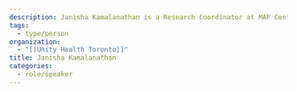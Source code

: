 ```yaml
---
description: Janisha Kamalanathan is a Research Coordinator at MAP Centre for Urban Health Solutions at Unity Health Toronto. A social worker by training, Janisha is passionate about improving health equity in the city. At MAP Janisha works on innovative research projects that support social change – including program evaluations, quality improvement initiatives and projects related to the Centre’s Partner Violence Implementation Science Program. In her spare time, Janisha chairs the board of a Turtle House Art/Play Centre – a small charity providing special arts programming for newcomers in Toronto.
tags:
  - type/person
organization:
  - "[[Unity Health Toronto]]"
title: Janisha Kamalanathan
categories:
  - role/speaker
---
```

